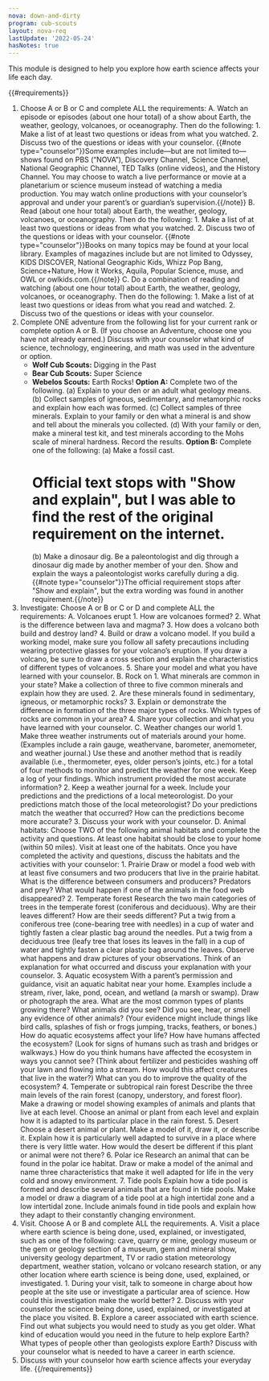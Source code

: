 ```yaml
---
nova: down-and-dirty
program: cub-scouts
layout: nova-req
lastUpdate: '2022-05-24'
hasNotes: true
---
```


This module is designed to help you explore how earth science affects your life each day.

{{#requirements}}
1. Choose A or B or C and complete ALL the requirements:
    A. Watch an episode or episodes (about one hour total) of a show about Earth, the weather, geology, volcanoes, or oceanography. Then do the following:
        1. Make a list of at least two questions or ideas from what you watched.
        2. Discuss two of the questions or ideas with your counselor.
        {{#note type="counselor"}}Some examples include—but are not limited to—shows found on PBS (“NOVA”), Discovery Channel, Science Channel, National Geographic Channel, TED Talks (online videos), and the History Channel. You may choose to watch a live performance or movie at a planetarium or science museum instead of watching a media production. You may watch online productions with your counselor’s approval and under your parent’s or guardian’s supervision.{{/note}}
    B. Read (about one hour total) about Earth, the weather, geology, volcanoes, or oceanography. Then do the following:
        1. Make a list of at least two questions or ideas from what you watched.
        2. Discuss two of the questions or ideas with your counselor.
        {{#note type="counselor"}}Books on many topics may be found at your local library. Examples of magazines include but are not limited to Odyssey, KIDS DISCOVER, National Geographic Kids, Whizz Pop Bang, Science+Nature, How it Works, Aquila, Popular Science, muse, and OWL or owlkids.com.{{/note}}
    C. Do a combination of reading and watching (about one hour total) about Earth, the weather, geology, volcanoes, or oceanography. Then do the following:
        1. Make a list of at least two questions or ideas from what you read and watched.
        2. Discuss two of the questions or ideas with your counselor.
2. Complete ONE adventure from the following list for your current rank or complete option A or
    B. (If you choose an Adventure, choose one you have not already earned.) Discuss with your counselor what kind of science, technology, engineering, and math was used in the adventure or option.
    * **Wolf Cub Scouts:** Digging in the Past
    * **Bear Cub Scouts:** Super Science
    * **Webelos Scouts:** Earth Rocks!
    **Option A:** Complete two of the following.
        (a) Explain to your den or an adult what geology means.
        (b) Collect samples of igneous, sedimentary, and metamorphic rocks and explain how each was formed.
        (c) Collect samples of three minerals. Explain to your family or den what a mineral is and show and tell about the minerals you collected.
        (d) With your family or den, make a mineral test kit, and test minerals according to the Mohs scale of mineral hardness. Record the results.
    **Option B:** Complete one of the following:
        (a) Make a fossil cast.
        # Official text stops with "Show and explain", but I was able to find the rest of the original requirement on the internet.
        (b) Make a dinosaur dig. Be a paleontologist and dig through a dinosaur dig made by another member of your den. Show and explain the ways a paleontologist works carefully during a dig.
        {{#note type="counselor"}}The official requirement stops after "Show and explain", but the extra wording was found in another requirement.{{/note}}
3. Investigate: Choose A or B or C or D and complete ALL the requirements:
    A. Volcanoes erupt
        1. How are volcanoes formed?
        2. What is the difference between lava and magma?
        3. How does a volcano both build and destroy land?
        4. Build or draw a volcano model. If you build a working model, make sure you follow all safety precautions including wearing protective glasses for your volcano’s eruption. If you draw a volcano, be sure to draw a cross section and explain the characteristics of different types of volcanoes.
        5. Share your model and what you have learned with your counselor.
    B. Rock on
        1. What minerals are common in your state? Make a collection of three to five common minerals and explain how they are used.
        2. Are these minerals found in sedimentary, igneous, or metamorphic rocks?
        3. Explain or demonstrate the difference in formation of the three major types of rocks. Which types of rocks are common in your area?
        4. Share your collection and what you have learned with your counselor.
    C. Weather changes our world
        1. Make three weather instruments out of materials around your home. (Examples include a rain gauge, weathervane, barometer, anemometer, and weather journal.) Use these and another method that is readily available (i.e., thermometer, eyes, older person’s joints, etc.) for a total of four methods to monitor and predict the weather for one week. Keep a log of your findings. Which instrument provided the most accurate information?
        2. Keep a weather journal for a week. Include your predictions and the predictions of a local meteorologist. Do your predictions match those of the local meteorologist? Do your predictions match the weather that occurred? How can the predictions become more accurate?
        3. Discuss your work with your counselor.
    D. Animal habitats: Choose TWO of the following animal habitats and complete the activity and questions. At least one habitat should be close to your home (within 50 miles). Visit at least one of the habitats. Once you have completed the activity and questions, discuss the habitats and the activities with your counselor:
        1. Prairie
            Draw or model a food web with at least five consumers and two producers that live in the prairie habitat. What is the difference between consumers and producers? Predators and prey? What would happen if one of the animals in the food web disappeared?
        2. Temperate forest
            Research the two main categories of trees in the temperate forest (coniferous and deciduous). Why are their leaves different? How are their seeds different? Put a twig from a coniferous tree (cone-bearing tree with needles) in a cup of water and tightly fasten a clear plastic bag around the needles. Put a twig from a deciduous tree (leafy tree that loses its leaves in the fall) in a cup of water and tightly fasten a clear plastic bag around the leaves. Observe what happens and draw pictures of your observations. Think of an explanation for what occurred and discuss your explanation with your counselor.
        3. Aquatic ecosystem
            With a parent’s permission and guidance, visit an aquatic habitat near your home. Examples include a stream, river, lake, pond, ocean, and wetland (a marsh or swamp). Draw or photograph the area. What are the most common types of plants growing there? What animals did you see? Did you see, hear, or smell any evidence of other animals? (Your evidence might include things like bird calls, splashes of fish or frogs jumping, tracks, feathers, or bones.) How do aquatic ecosystems affect your life? How have humans affected the ecosystem? (Look for signs of humans such as trash and bridges or walkways.) How do you think humans have affected the ecosystem in ways you cannot see? (Think about fertilizer and pesticides washing off your lawn and flowing into a stream. How would this affect creatures that live in the water?) What can you do to improve the quality of the ecosystem?
        4. Temperate or subtropical rain forest
            Describe the three main levels of the rain forest (canopy, understory, and forest floor). Make a drawing or model showing examples of animals and plants that live at each level. Choose an animal or plant from each level and explain how it is adapted to its particular place in the rain forest.
        5. Desert
            Choose a desert animal or plant. Make a model of it, draw it, or describe it. Explain how it is particularly well adapted to survive in a place where there is very little water. How would the desert be different if this plant or animal were not there?
        6. Polar ice
            Research an animal that can be found in the polar ice habitat. Draw or make a model of the animal and name three characteristics that make it well adapted for life in the very cold and snowy environment.
        7. Tide pools
            Explain how a tide pool is formed and describe several animals that are found in tide pools. Make a model or draw a diagram of a tide pool at a high intertidal zone and a low intertidal zone. Include animals found in tide pools and explain how they adapt to their constantly changing environment.
4. Visit. Choose A or B and complete ALL the requirements.
    A. Visit a place where earth science is being done, used, explained, or investigated, such as one of the following: cave, quarry or mine, geology museum or the gem or geology section of a museum, gem and mineral show, university geology department, TV or radio station meteorology department, weather station, volcano or volcano research station, or any other location where earth science is being done, used, explained, or investigated.
        1. During your visit, talk to someone in charge about how people at the site use or investigate a particular area of science. How could this investigation make the world better?
        2. Discuss with your counselor the science being done, used, explained, or investigated at the place you visited.
    B. Explore a career associated with earth science. Find out what subjects you would need to study as you get older. What kind of education would you need in the future to help explore Earth? What types of people other than geologists explore Earth? Discuss with your counselor what is needed to have a career in earth science.
5. Discuss with your counselor how earth science affects your everyday life.
{{/requirements}}
